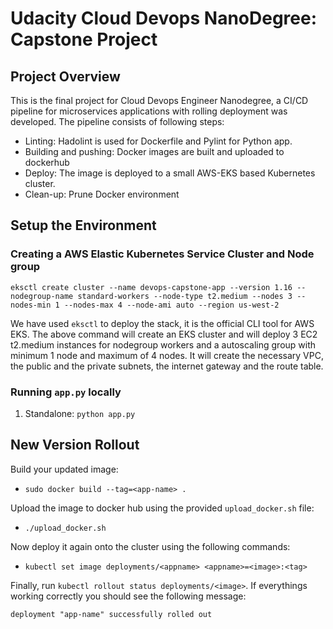# Udacity Cloud Devops NanoDegree: Capstone Project

## Project Overview

This is the final project for Cloud Devops Engineer Nanodegree, a CI/CD pipeline for microservices applications with rolling deployment was developed.
The pipeline consists of following steps:

* Linting: Hadolint is used for Dockerfile and Pylint for Python app.
* Building and pushing: Docker images are built and uploaded to dockerhub
* Deploy: The image is deployed to a small AWS-EKS based Kubernetes cluster.
* Clean-up: Prune Docker environment


## Setup the Environment

### Creating a AWS Elastic Kubernetes Service Cluster and Node group

`eksctl create cluster --name devops-capstone-app --version 1.16 --nodegroup-name standard-workers --node-type t2.medium --nodes 3 --nodes-min 1 --nodes-max 4 --node-ami auto --region us-west-2`

We have used `eksctl` to deploy the stack, it is the official CLI tool for AWS EKS. The above command will create an EKS cluster and will deploy 3 EC2 t2.medium
instances for nodegroup workers and a autoscaling group with minimum 1 node and maximum of 4 nodes. It will create the necessary VPC, the public and the private
subnets, the internet gateway and the route table.

### Running `app.py` locally

1. Standalone:  `python app.py`


## New Version Rollout
Build your updated image:
* `sudo docker build --tag=<app-name> .`

Upload the image to docker hub using the provided `upload_docker.sh` file:
* `./upload_docker.sh`

Now deploy it again onto the cluster using the following commands:
* `kubectl set image deployments/<appname> <appname>=<image>:<tag>`

Finally, run `kubectl rollout status deployments/<image>`. If everythings working correctly you should see the following message:

`deployment "app-name" successfully rolled out`
